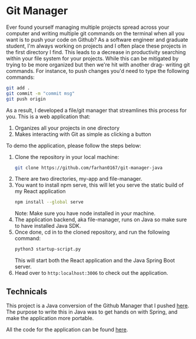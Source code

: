 # Git Manager

Ever found yourself managing multiple projects spread across your computer and writing multiple git commands on the terminal when all you want is to push
your code on Github? As a software engineer and graduate student, I'm always working on projects and I often place these projects in the first directory I find. This 
leads to a decrease in productivity searching within your file system for your projects. While this can be mitigated by trying to be more organized but then we're hit
with another drag- writing git commands. For instance, to push changes you'd need to type the following commands:
```bash
git add .
git commit -m "commit msg"
git push origin
```
As a result, I developed a file/git manager that streamlines this process for you. This is a web application that:
1. Organizes all your projects in one directory
2. Makes interacting with Git as simple as clicking a button

To demo the application, please follow the steps below:
1. Clone the repository in your local machine:
   ```bash
   git clone https://github.com/farhan0167/git-manager-java
   ```
2. There are two directories, my-app and file-manager.
3. You want to install npm serve, this will let you serve the static build of my React application
   ```bash
   npm install --global serve
   ```
   Note: Make sure you have node installed in your machine.
4. The application backend, aka file-manager, runs on Java so make sure to have installed Java SDK.
5. Once done, cd in to the cloned repository, and run the following command:
    ```bash
   python3 startup-script.py
   ```
   This will start both the React application and the Java Spring Boot server.
6. Head over to `http:localhost:3006` to check out the application.

## Technicals

This project is a Java conversion of the Github Manager that I pushed [here](https://github.com/farhan0167/github-manager). The purpose to write this in Java was to get hands on with Spring, and make the application more portable.

All the code for the application can be found [here](https://github.com/farhan0167/git-manager-java/tree/main/file-manager/src/main/java/com/ahmadfarhanishraq/filemanager).